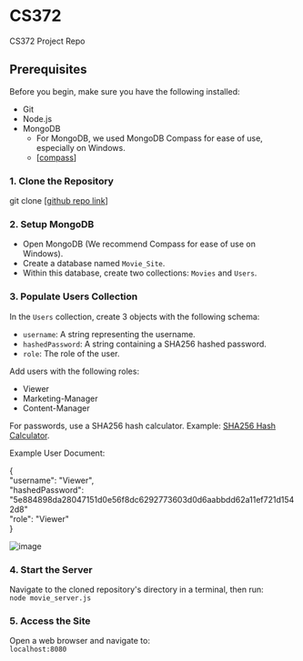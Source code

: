 # CS372
CS372 Project Repo

## Prerequisites

Before you begin, make sure you have the following installed:
- Git
- Node.js
- MongoDB
  - For MongoDB, we used MongoDB Compass for ease of use, especially on Windows.
  - [[compass](https://downloads.mongodb.com/compass/mongodb-compass-1.42.3-win32-x64.exe)]

### 1. Clone the Repository
git clone [[github repo link](https://github.com/FireAstrox/CS372)]

### 2. Setup MongoDB

- Open MongoDB (We recommend Compass for ease of use on Windows).
- Create a database named `Movie_Site`.
- Within this database, create two collections: `Movies` and `Users`.

### 3. Populate Users Collection

In the `Users` collection, create 3 objects with the following schema:

- `username`: A string representing the username.
- `hashedPassword`: A string containing a SHA256 hashed password.
- `role`: The role of the user.

Add users with the following roles:
- Viewer
- Marketing-Manager
- Content-Manager

For passwords, use a SHA256 hash calculator. Example: [SHA256 Hash Calculator](https://xorbin.com/tools/sha256-hash-calculator).

Example User Document:

{  
"username": "Viewer",  
"hashedPassword": "5e884898da28047151d0e56f8dc6292773603d0d6aabbdd62a11ef721d1542d8"  
"role": "Viewer"  
}

![image](https://github.com/FireAstrox/CS372/assets/112352211/78a16ada-4fb1-489a-b743-116c570aece5)


### 4. Start the Server

Navigate to the cloned repository's directory in a terminal, then run:  
`node movie_server.js`

### 5. Access the Site

Open a web browser and navigate to:  
`localhost:8080`  
